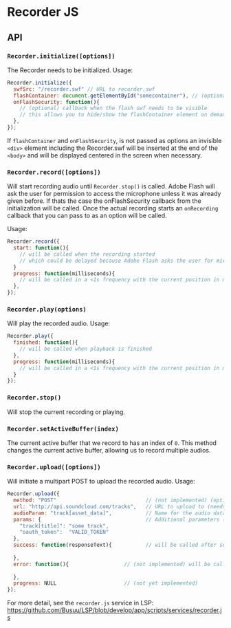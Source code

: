 # Recorder JS

## API
### `Recorder.initialize([options])`

The Recorder needs to be initialized. Usage:

```js
Recorder.initialize({
  swfSrc: "/recorder.swf" // URL to recorder.swf
  flashContainer: document.getElementById("somecontainer"), // (optional) element where recorder.swf will be placed (needs to be 230x140 px)
  onFlashSecurity: function(){
    // (optional) callback when the flash swf needs to be visible
    // this allows you to hide/show the flashContainer element on demand.
  },
});
```

If `flashContainer` and `onFlashSecurity`, is not passed as options an invisible `<div>` element including the Recorder.swf will be
inserted at the end of the `<body>` and will be displayed centered in the screen when necessary.

### `Recorder.record([options])`

Will start recording audio until `Recorder.stop()` is called. Adobe Flash will ask the user for permission to access the microphone unless it was already given before. If thats the case the onFlashSecurity callback from the initialization will be called. Once the actual recording starts an `onRecording` callback that you can pass to as an option will be called.

Usage:
```js
Recorder.record({
  start: function(){
    // will be called when the recording started 
    // which could be delayed because Adobe Flash asks the user for microphone access permission
  }
  progress: function(milliseconds){
    // will be called in a <1s frequency with the current position in milliseconds  
  },
});
```

### `Recorder.play(options)`

Will play the recorded audio. Usage:
```js
Recorder.play({
  finished: function(){
    // will be called when playback is finished
  },
  progress: function(milliseconds){
    // will be called in a <1s frequency with the current position in milliseconds
  }
});
```

### `Recorder.stop()`

Will stop the current recording or playing.

### `Recorder.setActiveBuffer(index)`

The current active buffer that we record to has an index of `0`. This method changes the current active buffer, allowing us to record multiple audios.

### `Recorder.upload([options])`

Will initiate a multipart POST to upload the recorded audio. Usage:
```js
Recorder.upload({
  method: "POST"                             // (not implemented) (optional, defaults to POST) HTTP Method can be either POST or PUT 
  url: "http://api.soundcloud.com/tracks",   // URL to upload to (needs to have a suitable crossdomain.xml for Adobe Flash)
  audioParam: "track[asset_data]",           // Name for the audio data parameter
  params: {                                  // Additional parameters (needs to be a flat object)
    "track[title]": "some track",
    "oauth_token":  "VALID_TOKEN"
  },
  success: function(responseText){           // will be called after successful upload
  
  },
  error: function(){                  // (not implemented) will be called if an error occurrs
  
  },
  progress: NULL                      // (not yet implemented)
});
```

For more detail, see the `recorder.js` service in LSP: https://github.com/Busuu/LSP/blob/develop/app/scripts/services/recorder.js
